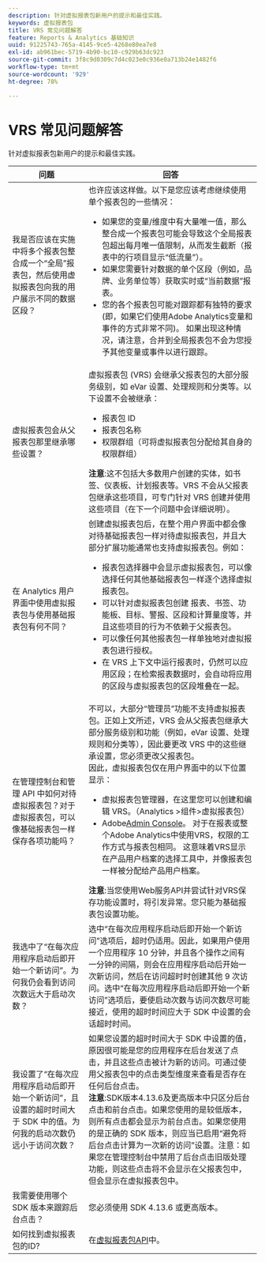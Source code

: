 ```yaml
---
description: 针对虚拟报表包新用户的提示和最佳实践。
keywords: 虚拟报表包
title: VRS 常见问题解答
feature: Reports & Analytics 基础知识
uuid: 91225743-765a-4145-9ce5-4268e80ea7e8
exl-id: ab961bec-5719-4b90-bc10-c929b63dc923
source-git-commit: 3f8c9d0309c7d4c023e0c936e0a713b24e1482f6
workflow-type: tm+mt
source-wordcount: '929'
ht-degree: 78%

---
```


# VRS 常见问题解答

针对虚拟报表包新用户的提示和最佳实践。

| 问题 | 回答 |
| --- | --- |
| 我是否应该在实施中将多个报表包整合成一个“全局”报表包，然后使用虚拟报表包向我的用户展示不同的数据区段？ | 也许应该这样做。以下是您应该考虑继续使用单个报表包的一些情况：<ul><li>如果您的变量/维度中有大量唯一值，那么整合成一个报表包可能会导致这个全局报表包超出每月唯一值限制，从而发生截断（报表中的行项目显示“低流量”）。</li><li>如果您需要针对数据的单个区段（例如，品牌、业务单位等）获取实时或“当前数据”报表。</li><li>您的各个报表包可能对跟踪都有独特的要求(即，如果它们使用Adobe Analytics变量和事件的方式非常不同)。 如果出现这种情况，请注意，合并到全局报表包不会为您授予其他变量或事件以进行跟踪。</li></ul> |
| 虚拟报表包会从父报表包那里继承哪些设置？ | 虚拟报表包 (VRS) 会继承父报表包的大部分服务级别，如 eVar 设置、处理规则和分类等。以下设置不会被继承：<ul><li>报表包 ID</li><li>报表包名称 </li><li>权限群组（可将虚拟报表包分配给其自身的权限群组）</li></ul>**注意**:这不包括大多数用户创建的实体，如书签、仪表板、计划报表等。VRS 不会从父报表包继承这些项目，可专门针对 VRS 创建并使用这些项目（在下一个问题中会详细说明）。 |
| 在 Analytics 用户界面中使用虚拟报表包与使用基础报表包有何不同？ | 创建虚拟报表包后，在整个用户界面中都会像对待基础报表包一样对待虚拟报表包，并且大部分扩展功能通常也支持虚拟报表包。例如：<ul><li>报表包选择器中会显示虚拟报表包，可以像选择任何其他基础报表包一样逐个选择虚拟报表包。</li><li>可以针对虚拟报表包创建 报表、书签、功能板、目标、警报、区段和计算量度等，并且这些项目的行为不依赖于父报表包。</li><li>可以像任何其他报表包一样单独地对虚拟报表包进行授权。</li><li>在 VRS 上下文中运行报表时，仍然可以应用区段；在检索报表数据时，会自动将应用的区段与虚拟报表包的区段堆叠在一起。</li></ul> |
| 在管理控制台和管理 API 中如何对待虚拟报表包？对于虚拟报表包，可以像基础报表包一样保存各项功能吗？ | 不可以，大部分“管理员”功能不支持虚拟报表包。正如上文所述，VRS 会从父报表包继承大部分服务级别和功能（例如，eVar 设置、处理规则和分类等），因此要更改 VRS 中的这些继承设置，您必须更改父报表包。<br>因此，虚拟报表包仅在用户界面中的以下位置显示：<ul><li>虚拟报表包管理器，在这里您可以创建和编辑 VRS。（Analytics >组件>虚拟报表包）</li><li>Adobe[Admin Console](https://helpx.adobe.com/enterprise/admin-guide.html/enterprise/using/welcome.ug.html)。 对于在报表或整个Adobe Analytics中使用VRS，权限的工作方式与报表包相同。 这意味着VRS显示在产品用户档案的选择工具中，并像报表包一样被分配给产品用户档案。</li></ul>**注意**:当您使用Web服务API并尝试针对VRS保存功能设置时，将引发异常。您只能为基础报表包设置功能。 |
| 我选中了“在每次应用程序启动后即开始一个新访问”。为何我仍会看到访问次数远大于启动次数？ | 选中“在每次应用程序启动后即开始一个新访问”选项后，超时仍适用。因此，如果用户使用一个应用程序 10 分钟，并且各个操作之间有一分钟的间隔，则会在应用程序启动后开始一次新访问，然后在访问超时时创建其他 9 次访问。选中“在每次应用程序启动后即开始一个新访问”选项后，要使启动次数与访问次数尽可能接近，使用的超时时间应大于 SDK 中设置的会话超时时间。 |
| 我设置了“在每次应用程序启动后即开始一个新访问”，且设置的超时时间大于 SDK 中的值。为何我的启动次数仍远小于访问次数？ | 如果您设置的超时时间大于 SDK 中设置的值，原因很可能是您的应用程序在后台发送了点击，并且这些点击被计为新的访问。可通过使用父报表包中的点击类型维度来查看是否存在任何后台点击。<br>**注意**:SDK版本4.13.6及更高版本中只区分后台点击和前台点击。如果您使用的是较低版本，则所有点击都会显示为前台点击。如果您使用的是正确的 SDK 版本，则应当已启用“避免将后台点击计算为一次新的访问”设置。注意：如果您在管理控制台中禁用了后台点击旧版处理功能，则这些点击将不会显示在父报表包中，但会显示在虚拟报表包中。 |
| 我需要使用哪个 SDK 版本来跟踪后台点击？ | 您必须使用 SDK 4.13.6 或更高版本。 |
| 如何找到虚拟报表包的ID? | 在[虚拟报表包API](https://www.adobe.io/apis/experiencecloud/analytics/docs.html#!AdobeDocs/analytics-2.0-apis/master/vrs.md)中。 |
